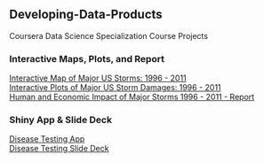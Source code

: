 ## Developing-Data-Products
Coursera Data Science Specialization Course
Projects  

### Interactive Maps, Plots, and Report  
[Interactive Map of Major US Storms: 1996 - 2011](http://rpubs.com/mblackmo/299931)  
[Interactive Plots of Major US Storm Damages: 1996 - 2011](http://rpubs.com/mblackmo/300390)    
[Human and Economic Impact of Major Storms 1996 - 2011 - Report](http://rpubs.com/mblackmo/298622)

### Shiny App & Slide Deck    
[Disease Testing App](https://mblackmo.shinyapps.io/Disease_Testing/)  
[Disease Testing Slide Deck](http://rpubs.com/mblackmo/303126) 



